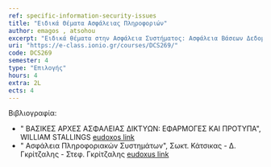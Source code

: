 ```yaml
---
ref: specific-information-security-issues
title: "Ειδικά Θέματα Ασφάλειας Πληροφοριών"
author: emagos , atsohou
excerpt: "Ειδικά θέματα στην Ασφάλεια Συστήματος: Ασφάλεια Βάσεων Δεδομένων, Ψηφιακή Εγκληματολογία. Ειδικά Θέματα στην Ασφάλεια Δικτύων: Ασφάλεια Ασύρματων και Κινητών Δικτύων. Ειδικά Θέματα στην Ασφάλεια Επικοινωνιών και Κατανεμημένων Συστημάτων: Ασφαλής διαδιεργασιακή επικοινωνία, Το Σύστημα Kerberos, Ασφαλείς Υπηρεσίες Καταλόγου, το Σύστημα DNSSec. Ειδικά θέματα ανάλυσης και διαχείρισης επικινδυνότητας: Αποτίμηση Επικινδυνότητας, Εργαλεία λογισμικού για την ανάλυση επικινδυνότητας. Ερευνητική θεώρηση της Ασφάλειας Πληροφοριών"
uri: "https://e-class.ionio.gr/courses/DCS269/"
code: DCS269
semester: 4
type: "Επιλογής"
hours: 4
extra: 2L
ects: 4
---
```



Βιβλιογραφία: 
  - " ΒΑΣΙΚΕΣ ΑΡΧΕΣ ΑΣΦΑΛΕΙΑΣ ΔΙΚΤΥΩΝ: ΕΦΑΡΜΟΓΕΣ ΚΑΙ ΠΡΟΤΥΠΑ", WILLIAM STALLINGS [eudoxos link](https://service.eudoxus.gr/search/#a/id:5014/0)
  - " Ασφάλεια Πληροφοριακών Συστημάτων", Σωκτ. Κάτσικας - Δ. Γκρίτζαλης - Στεφ. Γκρίτζαλης [eudoxus link](https://service.eudoxus.gr/search/#a/id:2165/0)
  
